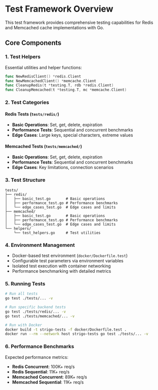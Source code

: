 # Test Framework Overview

This test framework provides comprehensive testing capabilities for Redis and Memcached cache implementations with Go.

## Core Components

### 1. Test Helpers

Essential utilities and helper functions:

```go
func NewRedisClient() *redis.Client
func NewMemcachedClient() *memcache.Client
func CleanupRedis(t *testing.T, rdb *redis.Client)
func CleanupMemcached(t *testing.T, mc *memcache.Client)
```

### 2. Test Categories

#### Redis Tests (`tests/redis/`)

- **Basic Operations**: Set, get, delete, expiration
- **Performance Tests**: Sequential and concurrent benchmarks
- **Edge Cases**: Large keys, special characters, extreme values

#### Memcached Tests (`tests/memcached/`)

- **Basic Operations**: Set, get, delete, expiration
- **Performance Tests**: Sequential and concurrent benchmarks
- **Edge Cases**: Key limitations, connection scenarios

### 3. Test Structure

```
tests/
├── redis/
│   ├── basic_test.go       # Basic operations
│   ├── performance_test.go # Performance benchmarks
│   └── edge_cases_test.go  # Edge cases and limits
├── memcached/
│   ├── basic_test.go       # Basic operations
│   ├── performance_test.go # Performance benchmarks
│   └── edge_cases_test.go  # Edge cases and limits
└── helpers/
    └── test_helpers.go     # Test utilities
```

### 4. Environment Management

- Docker-based test environment (`docker/Dockerfile.test`)
- Configurable test parameters via environment variables
- Isolated test execution with container networking
- Performance benchmarking with detailed metrics

### 5. Running Tests

```bash
# Run all tests
go test ./tests/... -v

# Run specific backend tests
go test ./tests/redis/... -v
go test ./tests/memcached/... -v

# Run with Docker
docker build -t strigo-tests -f docker/Dockerfile.test .
docker run --rm --network host strigo-tests go test ./tests/... -v
```

### 6. Performance Benchmarks

Expected performance metrics:

- **Redis Concurrent**: 100K+ req/s
- **Redis Sequential**: 11K+ req/s
- **Memcached Concurrent**: 89K+ req/s
- **Memcached Sequential**: 11K+ req/s
